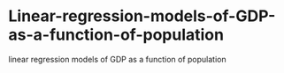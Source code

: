 # Linear-regression-models-of-GDP-as-a-function-of-population
linear regression models of GDP as a function of population
